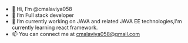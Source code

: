 - 👋 Hi, I’m @cmalaviya058
- 👀 I’m Full stack developer
- 🌱 I’m currently working on JAVA and related JAVA EE technologies,I'm currently learning react framework.
- 📫 You can connect me at cmalaviya058@gmail.com
